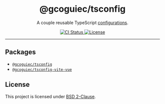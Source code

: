 <h1 align="center">@gcoguiec/tsconfig</h1>
<p align="center">
  A couple reusable TypeScript <a href="https://www.typescriptlang.org/tsconfig/">configurations</a>.
</p>
<p align="center">
  <a href="https://github.com/gcoguiec/tsconfig/actions/workflows/ci.yml">
    <img src="https://img.shields.io/github/actions/workflow/status/gcoguiec/tsconfig/ci.yml?branch=main&label=ci&style=flat-square" alt="CI Status"/>
  </a>
  <a href="https://github.com/gcoguiec/tsconfig/blob/main/LICENSE.md">
    <img src="https://img.shields.io/github/license/gcoguiec/tsconfig?style=flat-square&label=License" alt="License"/>
  </a>
</p>

<hr>

## Packages

- [`@gcoguiec/tsconfig`](./packages/tsconfig)
- [`@gcoguiec/tsconfig-vite-vue`](./packages/tsconfig-vite-vue)

## License

This project is licensed under [BSD 2-Clause](https://spdx.org/licenses/BSD-2-Clause.html).
